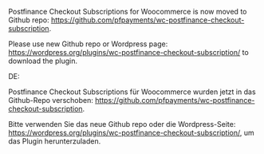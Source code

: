 Postfinance Checkout Subscriptions for Woocommerce is now moved to Github repo: https://github.com/pfpayments/wc-postfinance-checkout-subscription.

Please use new Github repo or Wordpress page: https://wordpress.org/plugins/wc-postfinance-checkout-subscription/ to download the plugin.

DE:

Postfinance Checkout Subscriptions für Woocommerce wurden jetzt in das Github-Repo verschoben: https://github.com/pfpayments/wc-postfinance-checkout-subscription.

Bitte verwenden Sie das neue Github repo oder die Wordpress-Seite:
https://wordpress.org/plugins/wc-postfinance-checkout-subscription/, um das Plugin herunterzuladen.
